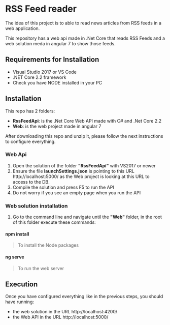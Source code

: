 # RSS Feed reader

The idea of this project is to able to read news articles from RSS feeds in a web application.

This repository has a web api made in .Net Core that reads RSS Feeds and a web solution meda in angular 7 to show those feeds.

## Requirements for Installation
- Visual Studio 2017 or VS Code
- .NET Core 2.2 framework
- Check you have NODE installed in your PC

## Installation
This repo has 2 folders:
- __RssFeedApi__: is the .Net Core Web API made with C# and .Net Core 2.2
- __Web__: is the web project made in angular 7 

After downloading this repo and unzip it, please follow the next instructions to configure everything.

### Web Api
1) Open the solution of the folder __"RssFeedApi"__ with VS2017 or newer 
3) Ensure the file __launchSettings.json__ is pointing to this URL http://localhost:5000/ as the Web project is looking at this URL to access to the DB.
4) Compile the solution and press F5 to run the API
5) Do not worry if you see an empty page when you run the API

### Web solution installation
1) Go to the command line and navigate until the __"Web"__ folder, in the root of this folder execute these commands:

  #### npm install 
  > To install the Node packages
  
  #### ng serve
  > To run the web server



## Execution
Once you have configured everything like in the previous steps, you should have running:
- the web solution in the URL http://localhost:4200/ 
- the Web API in the URL http://localhost:5000/
